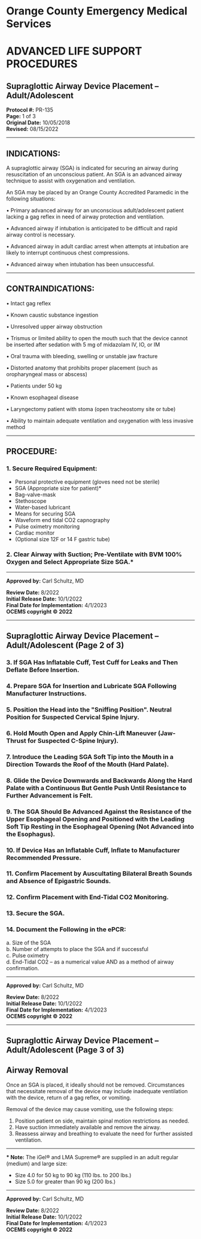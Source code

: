 # Orange County Emergency Medical Services
# ADVANCED LIFE SUPPORT PROCEDURES
## Supraglottic Airway Device Placement – Adult/Adolescent

**Protocol #:** PR-135  
**Page:** 1 of 3  
**Original Date:** 10/05/2018  
**Revised:** 08/15/2022

---

## INDICATIONS:

A supraglottic airway (SGA) is indicated for securing an airway during resuscitation of an unconscious patient. An SGA is an advanced airway technique to assist with oxygenation and ventilation.

An SGA may be placed by an Orange County Accredited Paramedic in the following situations:

• Primary advanced airway for an unconscious adult/adolescent patient lacking a gag reflex in need of airway protection and ventilation.

• Advanced airway if intubation is anticipated to be difficult and rapid airway control is necessary.

• Advanced airway in adult cardiac arrest when attempts at intubation are likely to interrupt continuous chest compressions.

• Advanced airway when intubation has been unsuccessful.

---

## CONTRAINDICATIONS:

• Intact gag reflex

• Known caustic substance ingestion

• Unresolved upper airway obstruction

• Trismus or limited ability to open the mouth such that the device cannot be inserted after sedation with 5 mg of midazolam IV, IO, or IM

• Oral trauma with bleeding, swelling or unstable jaw fracture

• Distorted anatomy that prohibits proper placement (such as oropharyngeal mass or abscess)

• Patients under 50 kg

• Known esophageal disease

• Laryngectomy patient with stoma (open tracheostomy site or tube)

• Ability to maintain adequate ventilation and oxygenation with less invasive method

---

## PROCEDURE:

### 1. Secure Required Equipment:

- Personal protective equipment (gloves need not be sterile)
- SGA (Appropriate size for patient)*
- Bag-valve-mask
- Stethoscope
- Water-based lubricant
- Means for securing SGA
- Waveform end tidal CO2 capnography
- Pulse oximetry monitoring
- Cardiac monitor
- (Optional size 12F or 14 F gastric tube)

### 2. Clear Airway with Suction; Pre-Ventilate with BVM 100% Oxygen and Select Appropriate Size SGA.*

---

**Approved by:** Carl Schultz, MD

**Review Date:** 8/2022  
**Initial Release Date:** 10/1/2022  
**Final Date for Implementation:** 4/1/2023  
**OCEMS copyright © 2022**

---

## Supraglottic Airway Device Placement – Adult/Adolescent (Page 2 of 3)

### 3. If SGA Has Inflatable Cuff, Test Cuff for Leaks and Then Deflate Before Insertion.

### 4. Prepare SGA for Insertion and Lubricate SGA Following Manufacturer Instructions.

### 5. Position the Head into the "Sniffing Position". Neutral Position for Suspected Cervical Spine Injury.

### 6. Hold Mouth Open and Apply Chin-Lift Maneuver (Jaw-Thrust for Suspected C-Spine Injury).

### 7. Introduce the Leading SGA Soft Tip into the Mouth in a Direction Towards the Roof of the Mouth (Hard Palate).

### 8. Glide the Device Downwards and Backwards Along the Hard Palate with a Continuous But Gentle Push Until Resistance to Further Advancement is Felt.

### 9. The SGA Should Be Advanced Against the Resistance of the Upper Esophageal Opening and Positioned with the Leading Soft Tip Resting in the Esophageal Opening (Not Advanced into the Esophagus).

### 10. If Device Has an Inflatable Cuff, Inflate to Manufacturer Recommended Pressure.

### 11. Confirm Placement by Auscultating Bilateral Breath Sounds and Absence of Epigastric Sounds.

### 12. Confirm Placement with End-Tidal CO2 Monitoring.

### 13. Secure the SGA.

### 14. Document the Following in the ePCR:
a. Size of the SGA  
b. Number of attempts to place the SGA and if successful  
c. Pulse oximetry  
d. End-Tidal CO2 – as a numerical value AND as a method of airway confirmation.

---

**Approved by:** Carl Schultz, MD

**Review Date:** 8/2022  
**Initial Release Date:** 10/1/2022  
**Final Date for Implementation:** 4/1/2023  
**OCEMS copyright © 2022**

---

## Supraglottic Airway Device Placement – Adult/Adolescent (Page 3 of 3)

## Airway Removal

Once an SGA is placed, it ideally should not be removed. Circumstances that necessitate removal of the device may include inadequate ventilation with the device, return of a gag reflex, or vomiting.

Removal of the device may cause vomiting, use the following steps:

1. Position patient on side, maintain spinal motion restrictions as needed.
2. Have suction immediately available and remove the airway.
3. Reassess airway and breathing to evaluate the need for further assisted ventilation.

---

**\* Note:** The iGel® and LMA Supreme® are supplied in an adult regular (medium) and large size:
- Size 4.0 for 50 kg to 90 kg (110 lbs. to 200 lbs.)
- Size 5.0 for greater than 90 kg (200 lbs.)

---

**Approved by:** Carl Schultz, MD

**Review Date:** 8/2022  
**Initial Release Date:** 10/1/2022  
**Final Date for Implementation:** 4/1/2023  
**OCEMS copyright © 2022**

